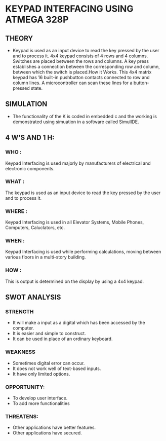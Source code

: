 # KEYPAD INTERFACING USING ATMEGA 328P
## THEORY
  * Keypad is used as an input device to read the key pressed by the user and to process it. 4x4 keypad consists of 4 rows and 4 columns. Switches are placed between the rows and columns. A key press establishes a connection between the corresponding row and column, between which the switch is placed.How it Works. This 4x4 matrix keypad has 16 built-in pushbutton contacts connected to row and column lines. A microcontroller can scan these lines for a button-pressed state.
## SIMULATION
  * The functionality of the K is coded in embedded c and the working is demonstrated using simuation in a software called SimulIDE.
## 4 W'S AND 1 H:
### WHO : 
   Keypad Interfacing is used majorly by manufacturers of electrical and electronic components.

### WHAT : 
The keypad is used as an input device to read the key pressed by the user and to process it.

### WHERE :
Keypad Interfacing is used in all Elevator Systems, Mobile Phones, Computers, Caluclators, etc.

### WHEN : 
Keypad Interfacing is used while performing calculations, moving between various floors in a multi-story building.

### HOW : 
This is output is determined on the display by using a 4x4 keypad.
## SWOT ANALYSIS
### STRENGTH
   * It will make a input as a digital which has been accessed by the computer.
   * It is easier and simple to construct.
   * It can be used in place of an ordinary keyboard.
### WEAKNESS
   * Sometimes digital error can occur.
   * It does not work well of text-based inputs.
   * It have only limited options.
### OPPORTUNITY:
  * To develop user interface.
  * To add more functionalities
### THREATENS:
  * Other applications have better features.
  * Other applications have secured.
